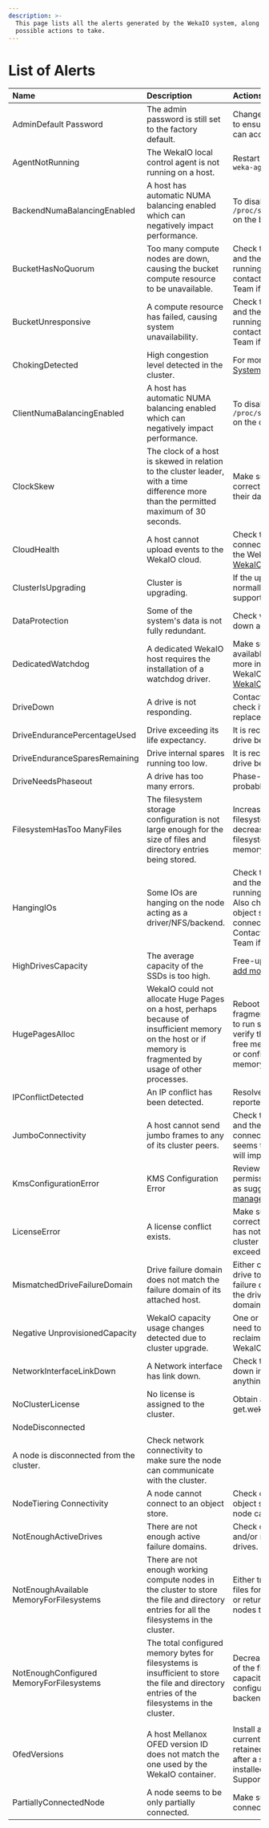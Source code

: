```yaml
---
description: >-
  This page lists all the alerts generated by the WekaIO system, along with
  possible actions to take.
---
```


# List of Alerts

| Name | Description | Actions |
| :--- | :--- | :--- |
| AdminDefault Password | The admin password is still set to the factory default.  | Change the admin user password to ensure only authorized users can access the cluster. |
| AgentNotRunning | The WekaIO local control agent is not running on a host. | Restart the agent with `service weka-agent start.` |
| BackendNumaBalancingEnabled | A host has automatic NUMA balancing enabled which can negatively impact performance.  | To disable, run `echo 0 > /proc/sys/kernel/numa_balancing` on the backend host. |
| BucketHasNoQuorum | Too many compute nodes are down, causing the bucket compute resource to be unavailable. | Check that the compute nodes and their hosts are up and running and fully connected; contact the WekaIO Support Team if issue is not resolved. |
| BucketUnresponsive | A compute resource has failed, causing system unavailability.  | Check that the compute nodes and their hosts are up and running and fully connected; contact the WekaIO Support Team if issue is not resolved. |
| ChokingDetected |  High congestion level detected in the cluster. | For more information, refer  to [System Congestion](../../testing-and-troubleshooting/system-congestion.md). |
| ClientNumaBalancingEnabled | A host has automatic NUMA balancing enabled which can negatively impact performance.  | To disable, run `echo 0 > /proc/sys/kernel/numa_balancing` on the client host. |
| ClockSkew | The clock of a host is skewed in relation to the cluster leader, with a time difference more than the permitted maximum of 30 seconds. | Make sure NTP is configured correctly on the hosts and that their dates are synchronized. |
| CloudHealth | A host cannot upload events to the WekaIO cloud.  | Check the host has Internet connectivity and is connected to the WekaIO cloud as explained in [WekaIO Support Cloud section](../../support/the-wekaio-support-cloud.md). |
| ClusterIsUpgrading | Cluster is upgrading. | If the upgrade doesn't finish normally, contact the WekaIO support for assistance. |
| DataProtection | Some of the system's data is not fully redundant. | Check which node/host/drive is down and act accordingly. |
| DedicatedWatchdog | A dedicated WekaIO host requires the installation of a  watchdog driver. | Make sure a watchdog is available at /dev/watchdog. For more information, search the WekaIO knowledgebase in the [WekaIO support portal](http://support.weka.io). |
| DriveDown | A drive is not responding. | Contact WekaIO support to check if the drive should be replaced. |
| DriveEndurancePercentageUsed | Drive exceeding its life expectancy. | It is recommended to replace the drive before it fails. |
| DriveEnduranceSparesRemaining | Drive internal spares running too low. | It is recommended to replace the drive before it fails. |
| DriveNeedsPhaseout | A drive has too many errors. | Phase-out the drive and probably replace it. |
| FilesystemHasToo ManyFiles | The filesystem storage configuration is not large enough for the size of files and directory entries being stored.  | Increase the max-files for the filesystem; it may be necessary decrease max-files from another filesystem or install more memory. |
| HangingIOs | Some IOs are hanging on the node acting as a driver/NFS/backend. | Check that the compute nodes and their hosts are up and running, and fully connected. Also check that if a backend object store is configured, it is connected and responsive. Contact the WekaIO Support Team if issue is not resolved. |
| HighDrivesCapacity | The average capacity of the SSDs is too high.  | Free-up space on the SSDs or [add more SSDs](https://docs.weka.io/v/3.4/usage/expanding-and-shrinking-cluster-resources/expansion-of-specific-resources) to the cluster. |
| HugePagesAlloc | WekaIO could not allocate Huge Pages on a host, perhaps because of insufficient memory on the host or if memory is fragmented by usage of other processes. | Reboot the host to avoid memory fragmentation and allow WekaIO to run startIO again. If this fails, verify that the host has enough free memory for use by WekaIO or configure WekaIO to use less memory. |
| IPConflictDetected | An IP conflict has been detected. | Resolve the conflict of the reported IP. |
| JumboConnectivity | A host cannot send jumbo frames to any of its cluster peers.  | Check the host network settings and the switch to which it is connected, even if WekaIO seems to be functional, since this will improve performance. |
| KmsConfigurationError | KMS Configuration Error | Review the KMS credentials, permissions and configuration, as suggested in [KMS management](../../fs/managing-filesystems/kms-management.md). |
| LicenseError | A license conflict exists. | Make sure the cluster is using a correct license; that the license has not expired; and that the cluster allocated space does not exceed the license. |
| MismatchedDriveFailureDomain | Drive failure domain does not match the failure domain of its attached host. | Either connect the mismatched drive to a host with a matching failure domain, or re-provision the drive to erase its failure domain. |
| Negative UnprovisionedCapacity | WekaIO capacity usage changes detected due to cluster upgrade. | One or more of the filesystems need to be resized in order to reclaim capacity; contact the WekaIO Support Team. |
| NetworkInterfaceLinkDown | A Network interface has link down. | Check the connectivity to the down interface and see if there is anything blocking it. |
| NoClusterLicense | No license is assigned to the cluster. | Obtain and install a license from get.weka.io. |
| NodeDisconnected |  A node is disconnected from the cluster.  | Check network connectivity to make sure the node can communicate with the cluster. |
| NodeTiering Connectivity | A node cannot connect to an object store.  | Check connectivity with the object store and make sure the node can communicate with it. |
| NotEnoughActiveDrives | There are not enough active failure domains. | Check connectivity, host status  and/or replace problematic drives. |
| NotEnoughAvailable MemoryForFilesystems | There are not enough working compute nodes in the cluster to store the file and directory entries for all the filesystems in the cluster.  | Either try to decrease the max-files for some of the filesystems or return the dead compute nodes to get their memory back. |
| NotEnoughConfigured MemoryForFilesystems | The total configured memory bytes for filesystems is insufficient to store the file and directory entries of the filesystems in the cluster.  | Decrease the max-files for some of the filesystems, decrease their capacity or increase the configured RAM of the cluster backend hosts. |
|  |  |  |
| OfedVersions | A host Mellanox OFED version ID does not match the one used by the WekaIO container. | Install a supported OFED. If the current version needs to be retained or the alert continues after a supported version is installed, contact the WekaIO Support Team. |
| PartiallyConnectedNode | A node seems to be only partially connected. | Make sure there is no network connectivity issue. |

